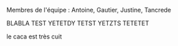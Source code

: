 Membres de l'équipe : Antoine, Gautier, Justine, Tancrede

BLABLA
TEST
YETETDY
TETST
YETZTS
TETETET

le caca est très cuit
